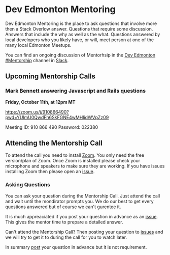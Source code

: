 # Dev Edmonton Mentoring
Dev Edmonton Mentoring is the place to ask questions that involve more then a Stack Overlow answer.  Questions that require some discussion.  Answers that include the why as well as the what.  Questions answered by local developers who you likely have, or will, meet person at one of the many local Edmonton Meetups.

You can find an ongoing discussion of Mentorhsip in the [Dev Edmonton](https://devedmonton.com/) [#Mentorship](https://devedmonton.slack.com/messages/CG3NB1P8E) channel in [Slack](https://slack.com/intl/en-ca/).

## Upcoming Mentorship Calls
### Mark Bennett answering Javascript and Rails questions
**Friday, October 11th, at 12pm MT**

https://zoom.us/j/910866490?pwd=YUlmU0QwdFh6SkFGNE4wMHlidWVpZz09

Meeting ID: 910 866 490
Password: 022380

## Attending the Mentorship Call
To attend the call you need to install [Zoom](https://zoom.us/).  You only need the free version/plan of Zoom.  Once Zoom is installed please check your microphone and speakers to make sure they are working.  If you have issues installing Zoom then please open an [issue](https://github.com/devedmonton/mentoring/issues).

### Asking Questions
You can ask your question during the Mentorship Call.  Just attend the call and wait until the mondirator prompts you.  We do our best to get every questions answered but of course we can't gurentee it.

It is much appreaciated if you post your question in advance as an [issue](https://github.com/devedmonton/mentoring/issues).  This gives the mentor time to prepare a detailed answer.

Can't attend the Mentorship Call?  Then posting your question to [issues](https://github.com/devedmonton/mentoring/issues) and we will try to get it to during the call for you to watch later.

In summary [post](https://github.com/devedmonton/mentoring/issues) your question in advance but it is not requirement.
